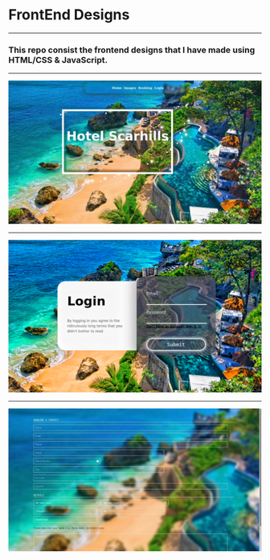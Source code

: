 # FrontEnd Designs 
---
### This repo consist the frontend designs that I have made using HTML/CSS & JavaScript.
---

![Alt text](Home.jpg)

---
![Alt text](login.png)

---
![Alt text](bookingform.jpg)




